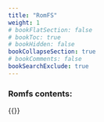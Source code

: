 ```yaml
---
title: "RomFS"
weight: 1
# bookFlatSection: false
# bookToc: true
# bookHidden: false
bookCollapseSection: true
# bookComments: false
bookSearchExclude: true
---
```

### Romfs contents:

{{<csv-to-markdown file="data/orion_romfs.csv">}}